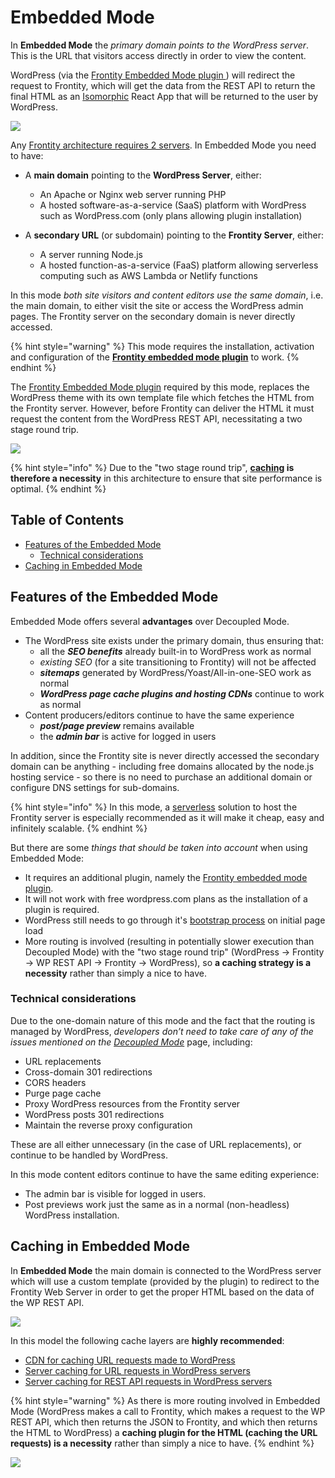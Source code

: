 # Embedded Mode

In **Embedded Mode** the _primary domain points to the WordPress server_. This is the URL that visitors access directly in order to view the content.

WordPress (via the [Frontity Embedded Mode plugin ](https://api.frontity.org/frontity-plugins/embedded-mode)) will redirect the request to Frontity, which will get the data from the REST API to return the final HTML as an [Isomorphic](https://medium.com/capital-one-tech/why-everyone-is-talking-about-isomorphic-universal-javascript-and-why-it-matters-38c07c87905) React App that will be returned to the user by WordPress.

![](https://frontity.org/wp-content/uploads/2021/05/frontity-embedded-mode.png)

Any [Frontity architecture requires 2 servers](README.md). In Embedded Mode you need to have:

- A **main domain** pointing to the **WordPress Server**, either:
  - An Apache or Nginx web server running PHP
  - A hosted software-as-a-service (SaaS) platform with WordPress such as WordPress.com (only plans allowing plugin installation)

- A **secondary URL** (or subdomain) pointing to the **Frontity Server**, either:
  - A server running Node.js
  - A hosted function-as-a-service (FaaS) platform allowing serverless computing such as AWS Lambda or Netlify functions

In this mode _both site visitors and content editors use the same domain_, i.e. the main domain, to either visit the site or access the WordPress admin pages. The Frontity server on the secondary domain is never directly accessed.

{% hint style="warning" %}
This mode requires the installation, activation and configuration of the [**Frontity embedded mode plugin**](https://api.frontity.org/frontity-plugins/embedded-mode) to work.
{% endhint %}

The [Frontity Embedded Mode plugin](https://api.frontity.org/frontity-plugins/embedded-mode) required by this mode, replaces the WordPress theme with its own template file which fetches the HTML from the Frontity server. However, before Frontity can deliver the HTML it must request the content from the WordPress REST API, necessitating a two stage round trip.

![](https://frontity.org/wp-content/uploads/2021/05/workflow-embedded-mode.png)

{% hint style="info" %}
Due to the "two stage round trip", **[caching](#caching-in-embedded-mode) is therefore a necessity** in this architecture to ensure that site performance is optimal.
{% endhint %}

## Table of Contents

<!-- toc -->

- [Features of the Embedded Mode](#features-of-the-embedded-mode)
  * [Technical considerations](#technical-considerations)
- [Caching in Embedded Mode](#caching-in-embedded-mode)

<!-- tocstop -->

## Features of the Embedded Mode

Embedded Mode offers several **advantages** over Decoupled Mode.

- The WordPress site exists under the primary domain, thus ensuring that:
  - all the _**SEO benefits**_ already built-in to WordPress work as normal
  - _existing SEO_ (for a site transitioning to Frontity) will not be affected
  - _**sitemaps**_ generated by WordPress/Yoast/All-in-one-SEO work as normal
  - _**WordPress page cache plugins and hosting CDNs**_ continue to work as normal
- Content producers/editors continue to have the same experience
  - _**post/page preview**_ remains available
  - the _**admin bar**_ is active for logged in users

In addition, since the Frontity site is never directly accessed the secondary domain can be anything - including free domains allocated by the node.js hosting service - so there is no need to purchase an additional domain or configure DNS settings for sub-domains.

{% hint style="info" %}
In this mode, a [serverless](https://about.gitlab.com/topics/serverless/) solution to host the Frontity server is especially recommended as it will make it cheap, easy and infinitely scalable.
{% endhint %}

But there are some _things that should be taken into account_ when using Embedded Mode:

- It requires an additional plugin, namely the [Frontity embedded mode plugin](https://api.frontity.org/frontity-plugins/embedded-mode).
- It will not work with free wordpress.com plans as the installation of a plugin is required.
- WordPress still needs to go through it's [bootstrap process](https://wordpress.tv/2017/06/22/alain-schlesser-demystifying-the-wordpress-bootstrap-process/) on initial page load
- More routing is involved (resulting in potentially slower execution than Decoupled Mode) with the "two stage round trip" (WordPress → Frontity → WP REST API → Frontity → WordPress), so **a caching strategy is a necessity** rather than simply a nice to have.

### Technical considerations

Due to the one-domain nature of this mode and the fact that the routing is managed by WordPress, _developers don’t need to take care of any of the issues mentioned on the [Decoupled Mode](./decoupled-mode.md#technical-considerations)_ page, including:
  - URL replacements
  - Cross-domain 301 redirections
  - CORS headers
  - Purge page cache
  - Proxy WordPress resources from the Frontity server
  - WordPress posts 301 redirections
  - Maintain the reverse proxy configuration

These are all either unnecessary (in the case of URL replacements), or continue to be handled by WordPress.

In this mode content editors continue to have the same editing experience:

- The admin bar is visible for logged in users.
- Post previews work just the same as in a normal (non-headless) WordPress installation.


## Caching in Embedded Mode

In **Embedded Mode** the main domain is connected to the WordPress server which will use a custom template (provided by the plugin) to redirect to the Frontity Web Server in order to get the proper HTML based on the data of the WP REST API.

![](https://frontity.org/wp-content/uploads/2021/05/embedded-mode-features-cache.png)

In this model the following cache layers are **highly recommended**:
- [CDN for caching URL requests made to WordPress](../performance/caching.md#cdn-for-wordpress-servers)
- [Server caching for URL requests in WordPress servers](../performance/caching.md#server-caching-for-url-requests-in-wordpress-servers)
- [Server caching for REST API requests in WordPress servers](../performance/caching.md#server-caching-for-rest-api-requests-in-wordpress-servers)


{% hint style="warning" %}
As there is more routing involved in Embedded Mode (WordPress makes a call to Frontity, which makes a request to the WP REST API, which then returns the JSON to Frontity, and which then returns the HTML to WordPress) a **caching plugin for the HTML (caching the URL requests) is a necessity** rather than simply a nice to have.
{% endhint %}

![](https://frontity.org/wp-content/uploads/2021/05/cache-embedded-mode.png)





